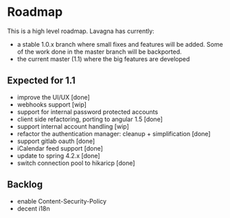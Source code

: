 # Roadmap

This is a high level roadmap. Lavagna has currently:

 - a stable 1.0.x branch where small fixes and features will be added. Some of the work done in the master branch will be backported.
 - the current master (1.1) where the big features are developed

## Expected for 1.1 

 - improve the UI/UX [done]
 - webhooks support [wip]
 - support for internal password protected accounts
 - client side refactoring, porting to angular 1.5 [done]
 - support internal account handling [wip]
 - refactor the authentication manager: cleanup + simplification [done]
 - support gitlab oauth [done]
 - iCalendar feed support [done]
 - update to spring 4.2.x [done]
 - switch connection pool to hikaricp [done]
 
## Backlog

 - enable Content-Security-Policy
 - decent i18n
 